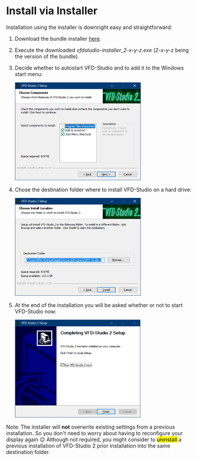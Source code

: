 # Install via Installer

Installation using the installer is downright easy and straightforward:

1. Download the bundle installer [here](https://github.com/CypaxNET/VFD-Studio2/releases).

2. Execute the downloaded *vfdstudio-installer_2-x-y-z.exe* (*2-x-y-z* being the version of the bundle).

3. Decide whether to autostart VFD-Studio and to add it to the Windows start menu:
   
   <img title="" src="install_options.png" alt="install_options.png" width="341">

4. Chose the destination folder where to install VFD-Studio on a hard drive:
   
   <img title="" src="install_path.png" alt="install_path.png" width="341">

5. At the end of the installation you will be asked whether or not to start VFD-Studio now:
   
   <img title="" src="install_finish.png" alt="install_finish.png" width="340">

Note: The installer will **not** overwrite existing settings from a previous installation. So you don't need to worry about having to reconfigure your display again 😉
Although not required, you might consider to <mark>uninstall </mark>a previous installation of VFD-Studio 2 prior installation into the same destination folder.
